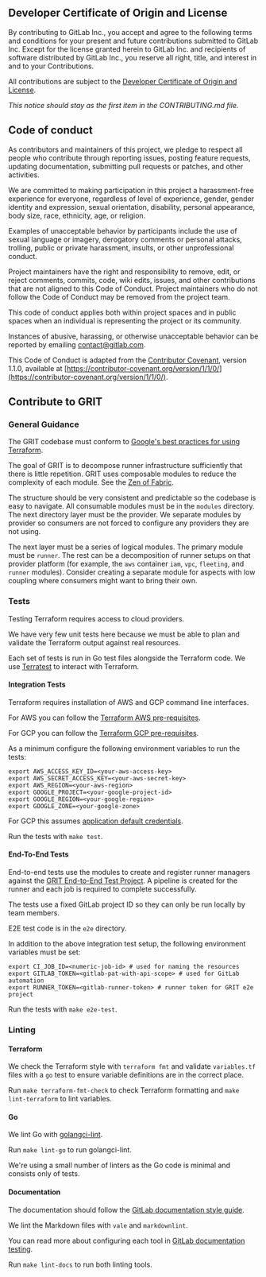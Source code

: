 ## Developer Certificate of Origin and License

By contributing to GitLab Inc., you accept and agree to the following terms and
conditions for your present and future contributions submitted to GitLab Inc.
Except for the license granted herein to GitLab Inc. and recipients of software
distributed by GitLab Inc., you reserve all right, title, and interest in and to
your Contributions.

All contributions are subject to the
[Developer Certificate of Origin and License](https://docs.gitlab.com/ee/legal/developer_certificate_of_origin).

_This notice should stay as the first item in the CONTRIBUTING.md file._

## Code of conduct

As contributors and maintainers of this project, we pledge to respect all people
who contribute through reporting issues, posting feature requests, updating
documentation, submitting pull requests or patches, and other activities.

We are committed to making participation in this project a harassment-free
experience for everyone, regardless of level of experience, gender, gender
identity and expression, sexual orientation, disability, personal appearance,
body size, race, ethnicity, age, or religion.

Examples of unacceptable behavior by participants include the use of sexual
language or imagery, derogatory comments or personal attacks, trolling, public
or private harassment, insults, or other unprofessional conduct.

Project maintainers have the right and responsibility to remove, edit, or reject
comments, commits, code, wiki edits, issues, and other contributions that are
not aligned to this Code of Conduct. Project maintainers who do not follow the
Code of Conduct may be removed from the project team.

This code of conduct applies both within project spaces and in public spaces
when an individual is representing the project or its community.

Instances of abusive, harassing, or otherwise unacceptable behavior can be
reported by emailing [contact@gitlab.com](mailto:contact@gitlab.com).

This Code of Conduct is adapted from the [Contributor Covenant](https://contributor-covenant.org), version 1.1.0,
available at [https://contributor-covenant.org/version/1/1/0/](https://contributor-covenant.org/version/1/1/0/).

## Contribute to GRIT

### General Guidance

The GRIT codebase must conform to
[Google's best practices for using Terraform](https://cloud.google.com/docs/terraform/best-practices-for-terraform).

The goal of GRIT is to decompose runner infrastructure sufficiently that
there is little repetition. GRIT uses composable modules to reduce the
complexity of each module. See the
[Zen of Fabric](https://github.com/GoogleCloudPlatform/cloud-foundation-fabric/blob/master/CONTRIBUTING.md#the-zen-of-fabric).

The structure should be very consistent and predictable so the
codebase is easy to navigate. All consumable modules must be in the
`modules` directory. The next directory layer must be the provider.
We separate modules by provider so consumers are not forced to configure
any providers they are not using.

The next layer must be a series of logical modules. The primary module
must be `runner`. The rest can be a decomposition of runner setups on
that provider platform (for example, the `aws` container `iam`, `vpc`, `fleeting`,
and `runner` modules). Consider creating a separate module for aspects
with low coupling where consumers might want to bring their own.

### Tests

Testing Terraform requires access to cloud providers.

We have very few unit tests here because we must be able to plan and validate the
Terraform output against real resources.

Each set of tests is run in Go test files alongside the Terraform code.
We use [Terratest](https://terratest.gruntwork.io/) to interact with Terraform.

#### Integration Tests

Terraform requires installation of AWS and GCP command line interfaces.

For AWS you can follow the [Terraform AWS pre-requisites](https://developer.hashicorp.com/terraform/tutorials/aws-get-started/aws-build#prerequisites).

For GCP you can follow the [Terraform GCP pre-requisites](https://developer.hashicorp.com/terraform/tutorials/gcp-get-started/google-cloud-platform-build#prerequisites).

As a minimum configure the following environment variables to run the tests:

```shell
export AWS_ACCESS_KEY_ID=<your-aws-access-key>
export AWS_SECRET_ACCESS_KEY=<your-aws-secret-key>
export AWS_REGION=<your-aws-region>
export GOOGLE_PROJECT=<your-google-project-id>
export GOOGLE_REGION=<your-google-region>
export GOOGLE_ZONE=<your-google-zone>
```

For GCP this assumes [application default credentials](https://cloud.google.com/docs/authentication/application-default-credentials).

Run the tests with `make test`.

#### End-To-End Tests

End-to-end tests use the modules to create and register runner managers against the
[GRIT End-to-End Test Project](https://gitlab.com/gitlab-org/ci-cd/runner-tools/grit-e2e).
A pipeline is created for the runner and each job is required to complete successfully.

The tests use a fixed GitLab project ID so they can only be run locally by team members.

E2E test code is in the `e2e` directory.

In addition to the above integration test setup, the following environment variables must be set:

```shell
export CI_JOB_ID=<numeric-job-id> # used for naming the resources
export GITLAB_TOKEN=<gitlab-pat-with-api-scope> # used for GitLab automation
export RUNNER_TOKEN=<gitlab-runner-token> # runner token for GRIT e2e project
```

Run the tests with `make e2e-test`.

### Linting

#### Terraform

We check the Terraform style with `terraform fmt` and validate `variables.tf`
files with a `go` test to ensure variable definitions are in the correct place.

Run `make terraform-fmt-check` to check Terraform formatting and
`make lint-terraform` to lint variables.

#### Go

We lint Go with [golangci-lint](https://golangci-lint.run/).

Run `make lint-go` to run golangci-lint.

We're using a small number of linters as the Go code is minimal and consists only of tests.

#### Documentation

The documentation should follow the [GitLab documentation style guide](https://docs.gitlab.com/ee/development/documentation/styleguide/).

We lint the Markdown files with `vale` and `markdownlint`.

You can read more about configuring each tool in
[GitLab documentation testing](https://docs.gitlab.com/ee/development/documentation/testing/).

Run `make lint-docs` to run both linting tools.
